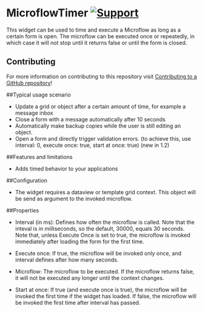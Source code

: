 # MicroflowTimer [![Support](https://img.shields.io/badge/Mendix%20Support%3A-Platform-green.svg)](https://docs.mendix.com/community/app-store/app-store-content-support)

This widget can be used to time and execute a Microflow as long as a certain form is open. The microflow can be executed once or repeatedly, in which case it will not stop until it returns false or until the form is closed.

## Contributing
For more information on contributing to this repository visit [Contributing to a GitHub repository](https://world.mendix.com/display/howto50/Contributing+to+a+GitHub+repository)!

##Typical usage scenario

* Update a grid or object after a certain amount of time, for example a message inbox
* Close a form with a message automatically after 10 seconds
* Automatically make backup copies while the user is still editing an object.
* Open a form and directly trigger validation errors. (to achieve this, use interval: 0, execute once: true, start at once: true) (new in 1.2)

##Features and limitations

* Adds timed behavior to your applications

##Configuration
* The widget requires a dataview or template grid context. This object will be send as argument to the invoked microflow.

##Properties
 
* Interval (in ms): Defines how often the microflow is called. Note that the inteval is in milliseconds, so the default, 30000, equals 30 seconds. Note that, unless Execute Once is set to true, the microflow is invoked immediately after loading the form for the first time.
* Execute once: If true, the microflow will be invoked only once, and interval defines after how many seconds.

* Microflow: The microflow to be executed. If the microflow returns false, it will not be executed any longer until the context changes.
* Start at once: If true (and execute once is true), the microflow will be invoked the first time if the widget has loaded. If false, the microflow will be invoked the first time after interval has passed.
